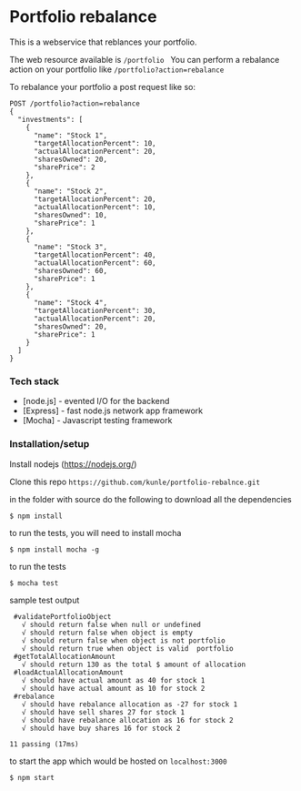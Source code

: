 # Portfolio rebalance

This is a webservice that reblances your portfolio.

The web resource available is ```/portfolio ```
You can perform a rebalance action on your portfolio like ```/portfolio?action=rebalance```

To rebalance your portfolio a post request like so:
```
POST /portfolio?action=rebalance
{
  "investments": [
    {
      "name": "Stock 1",
      "targetAllocationPercent": 10,
      "actualAllocationPercent": 20,
      "sharesOwned": 20,
      "sharePrice": 2
    },
    {
      "name": "Stock 2",
      "targetAllocationPercent": 20,
      "actualAllocationPercent": 10,
      "sharesOwned": 10,
      "sharePrice": 1
    },
    {
      "name": "Stock 3",
      "targetAllocationPercent": 40,
      "actualAllocationPercent": 60,
      "sharesOwned": 60,
      "sharePrice": 1
    },
    {
      "name": "Stock 4",
      "targetAllocationPercent": 30,
      "actualAllocationPercent": 20,
      "sharesOwned": 20,
      "sharePrice": 1
    }
  ]
}
```
### Tech stack
* [node.js] - evented I/O for the backend
* [Express] - fast node.js network app framework
* [Mocha] - Javascript testing framework

### Installation/setup

Install nodejs (https://nodejs.org/)

Clone this repo ```https://github.com/kunle/portfolio-rebalnce.git```

in the folder with source do the following to download all the dependencies
```
$ npm install
```
to run the tests, you will need to install mocha
```
$ npm install mocha -g
```
to run the tests

```
$ mocha test
```

sample test output
```
 #validatePortfolioObject
   √ should return false when null or undefined
   √ should return false when object is empty
   √ should return false when object is not portfolio
   √ should return true when object is valid  portfolio
 #getTotalAllocationAmount
   √ should return 130 as the total $ amount of allocation
 #loadActualAllocationAmount
   √ should have actual amount as 40 for stock 1
   √ should have actual amount as 10 for stock 2
 #rebalance
   √ should have rebalance allocation as -27 for stock 1
   √ should have sell shares 27 for stock 1
   √ should have rebalance allocation as 16 for stock 2
   √ should have buy shares 16 for stock 2

11 passing (17ms)
```
to start the app which would be hosted on ```localhost:3000```
```
$ npm start
```


